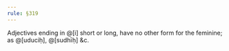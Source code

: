 ```yaml
---
rule: §319
---
```


Adjectives ending in @[i] short or long, have no other form for the feminine; as @[uduciḥ], @[sudhīḥ] &c.